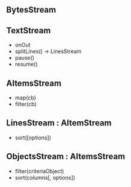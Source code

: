 ## BytesStream
## TextStream

- onOut
- splitLines() -> LinesStream
- pause()
- resume()

## AItemsStream

- map(cb)
- filter(cb)

## LinesStream : AItemStream

- sort([options])

## ObjectsStream : AItemsStream

- filter(criteriaObject)
- sort(columns[, options])
